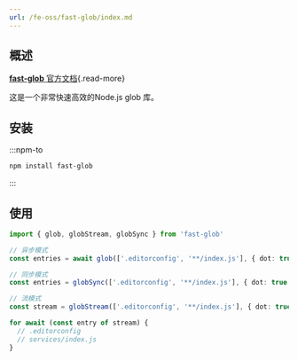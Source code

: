 ```yaml
---
url: /fe-oss/fast-glob/index.md
---
```

## 概述

[**fast-glob** 官方文档](https://github.com/mrmlnc/fast-glob){.read-more}

这是一个非常快速高效的Node.js glob 库。

## 安装

:::npm-to

```sh
npm install fast-glob
```

:::

## 使用

```ts
import { glob, globStream, globSync } from 'fast-glob'
```

```ts
// 异步模式
const entries = await glob(['.editorconfig', '**/index.js'], { dot: true })

// 同步模式
const entries = globSync(['.editorconfig', '**/index.js'], { dot: true })

// 流模式
const stream = globStream(['.editorconfig', '**/index.js'], { dot: true })

for await (const entry of stream) {
  // .editorconfig
  // services/index.js
}
```
